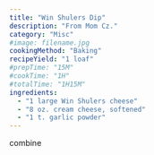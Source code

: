 ```yaml
---
title: "Win Shulers Dip"
description: "From Mom Cz."
category: "Misc"
#image: filename.jpg
cookingMethod: "Baking"
recipeYield: "1 loaf"
#prepTime: "15M"
#cookTime: "1H"
#totalTime: "1H15M"
ingredients:
  - "1 large Win Shulers cheese"
  - "8 oz. cream cheese, softened"
  - "1 t. garlic powder"
---
```


combine
